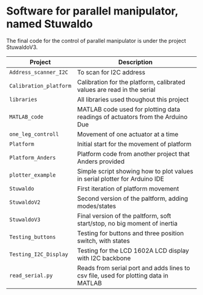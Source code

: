 # Software for parallel manipulator, named Stuwaldo

The final code for the control of parallel manipulator is under the project StuwaldoV3.

| Project                   | Description                                                                           |
|---------------------------|---------------------------------------------------------------------------------------|
| `Address_scanner_I2C`     | To scan for I2C address                                                               |
| `Calibration_platform`    | Calibration for the platform, calibrated values are read in the serial                |
| `libraries`               | All libraries used thoughout this project                                             |
| `MATLAB_code`             | MATLAB code used for plotting data readings of actuators from the Arduino Due         |
| `one_leg_controll`        | Movement of one actuator at a time                                                    |
| `Platform`                | Initial start for the movement of platform                                            |
| `Platform_Anders`         | Platform code from another project that Anders provided                               |
| `plotter_example`         | Simple script showing how to plot values in serial plotter for Arduino IDE            |
| `Stuwaldo`                | First iteration of platform movement                                                  |
| `StuwaldoV2`              | Second version of the paltform, adding modes/states                                   |
| `StuwaldoV3`              | Final version of the paltform, soft start/stop, no big moment of inertia              |
| `Testing_buttons`         | Testing for buttons and three position switch, with states                            |
| `Testing_I2C_Display`     | Testing for the LCD 1602A LCD display with I2C backbone                               |
| `read_serial.py`          | Reads from serial port and adds lines to csv file, used for plotting data in MATLAB   |
